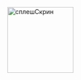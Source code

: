  
<div style="display: flex;">
    <figure>
        <img src="https://github.com/13666kate/MyDiary/raw/main/app/src/main/java/diaryImage/splash.png" width="150" alt="сплешСкрин">
    </figure>
</div>
